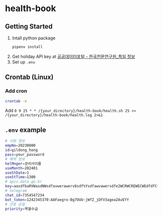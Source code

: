 # health-book
## Getting Started
1. Intall python package
    ```
    pipenv install
    ```
2. Get holiday API key at
[공공데이터포털 - 한국천문연구원_특일 정보](https://www.data.go.kr/tcs/dss/selectApiDataDetailView.do?publicDataPk=15012690)
4. Set up ```.env```

## Crontab (Linux)
### Add cron
```bash
crontab -e
```
Add ```0 9 25 * * /{your_directory}/health-book/health.sh 25 >> /{your_directory}/health-book/health.log 2>&1```

## `.env` example
```bash
# 사원 정보
empNo=20230000
id=gildong_hong
pass=your_password
# 예약 정보
helMnger=관리사이름
useMonth=202401
useStDate=1
useStTime=1300
# apis.data.go.kr
key=aasdfbaRVWasdNWsdfavwerawerv8sdf%Ysdfawvawersdfe2WCRWCREWECWEdfdfCfsefD
# telegram
chat_id=7354547234
bot_token=1242345370:AAFaegro-Bg7OUU-jWfZ_jDFV3agea2AvEYY
# 선호 요일
priority=목월수금
```
